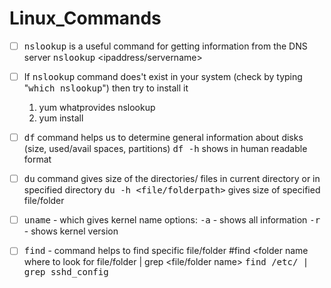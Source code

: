 # Linux_Commands
- [ ] <kbd>nslookup</kbd> is a useful command for getting information from the DNS server
    <kbd>nslookup</kbd> <ipaddress/servername>
- [ ] If <kbd>nslookup</kbd> command does't exist in your system (check by typing "<kbd>which nslookup</kbd>") then try to install it
    1. yum whatprovides nslookup 
    2. yum install <result of first command>
- [ ] <kbd>df</kbd> command helps us to determine general information about disks (size, used/avail spaces, partitions)
        <kbd>df -h</kbd> shows in human readable format
- [ ] <kbd>du</kbd> command gives size of the directories/ files in current directory or in specified directory
        <kbd>du -h <file/folderpath></kbd> gives size of specified file/folder
- [ ] <kbd>uname</kbd> - which gives kernel name
        options:
            <kbd>-a</kbd> - shows all information
            <kbd>-r</kbd> - shows kernel version
- [ ]  <kbd>find</kbd> - command helps to find specific file/folder 
         #find <folder name where to look for file/folder | grep <file/folder name>
         <kbd>find /etc/ | grep sshd_config</kbd>
         

 